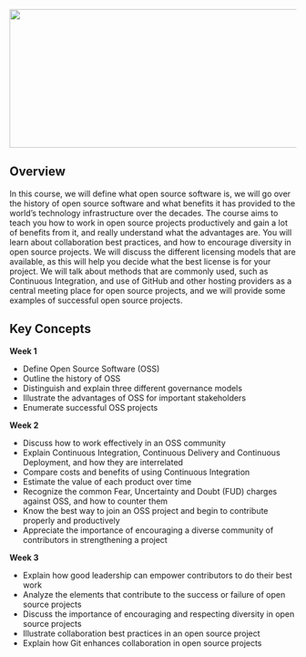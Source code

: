 <p align="center">
  <img width="1000" height="243" src="https://github.com/lis-r-barreto/open-source-software-development-methods/blob/master/cover.png">
</p>

## Overview

In this course, we will define what open source software is, we will go over the history of open source software and what benefits it has provided to the world’s technology infrastructure over the decades. The course aims to teach you how to work in open source projects productively and gain a lot of benefits from it, and really understand what the advantages are. You will learn about collaboration best practices, and how to encourage diversity in open source projects. We will discuss the different licensing models that are available, as this will help you decide what the best license is for your project. We will talk about methods that are commonly used, such as Continuous Integration, and use of GitHub and other hosting providers as a central meeting place for open source projects, and we will provide some examples of successful open source projects.


## Key Concepts
**Week 1**
* Define Open Source Software (OSS)
* Outline the history of OSS
* Distinguish and explain three different governance models
* Illustrate the advantages of OSS for important stakeholders
* Enumerate successful OSS projects

**Week 2**
* Discuss how to work effectively in an OSS community
* Explain Continuous Integration, Continuous Delivery and Continuous Deployment, and how they are interrelated
* Compare costs and benefits of using Continuous Integration
* Estimate the value of each product over time
* Recognize the common Fear, Uncertainty and Doubt (FUD) charges against OSS, and how to counter them
* Know the best way to join an OSS project and begin to contribute properly and productively
* Appreciate the importance of encouraging a diverse community of contributors in strengthening a project

**Week 3**
* Explain how good leadership can empower contributors to do their best work
* Analyze the elements that contribute to the success or failure of open source projects
* Discuss the importance of encouraging and respecting diversity in open source projects
* Illustrate collaboration best practices in an open source project
* Explain how Git enhances collaboration in open source projects
